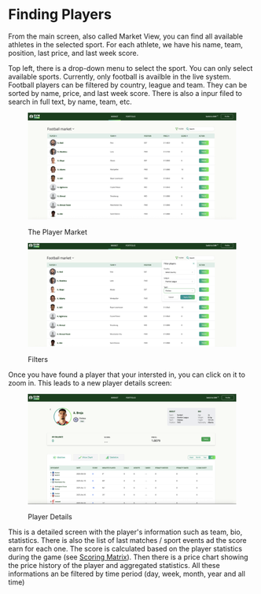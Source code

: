 # Finding Players

From the main screen, also called Market View, you can find all available athletes in the selected sport. For each athlete, we have his name, team, position, last price, and last week score.

Top left, there is a drop-down menu to select the sport. You can only select available sports. Currently, only football is availble in the live system. Football players can be filtered by country, league and team. They can be sorted by name, price, and last week score. There is also a inpur filed to search in full text, by name, team, etc.

<figure><img src="../../.gitbook/assets/Screenshot 2025-05-09 at 16.42.51 (1).png" alt=""><figcaption><p>The Player Market</p></figcaption></figure>



<figure><img src="../../.gitbook/assets/Screenshot 2025-05-09 at 17.11.45.png" alt=""><figcaption><p>Filters</p></figcaption></figure>

Once you have found a player that your intersted in, you can click on it to zoom in. This leads to a new player details screen:

<figure><img src="../../.gitbook/assets/Screenshot 2025-05-09 at 17.12.26 (1).png" alt=""><figcaption><p>Player Details</p></figcaption></figure>

This is a detailed screen with the player's information such as team, bio, statistics. There is also the list of last matches / sport events ad the score earn for each one. The score is calculated based on the player statistics during the game (see [Scoring Matrix](../../basics/scoring-matrix.md)). Then there is a price chart showing the price history of the player and aggregated statistics. All these informations an be  filtered by time period (day, week, month, year and all time)
